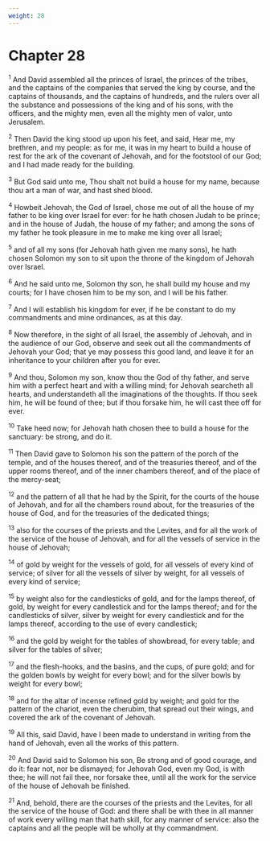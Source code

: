 ```yaml
---
weight: 28
---
```


# Chapter 28

<sup>1</sup> And David assembled all the princes of Israel, the princes of the tribes, and the captains of the companies that served the king by course, and the captains of thousands, and the captains of hundreds, and the rulers over all the substance and possessions of the king and of his sons, with the officers, and the mighty men, even all the mighty men of valor, unto Jerusalem. 

<sup>2</sup> Then David the king stood up upon his feet, and said, Hear me, my brethren, and my people: as for me, it was in my heart to build a house of rest for the ark of the covenant of Jehovah, and for the footstool of our God; and I had made ready for the building. 

<sup>3</sup> But God said unto me, Thou shalt not build a house for my name, because thou art a man of war, and hast shed blood. 

<sup>4</sup> Howbeit Jehovah, the God of Israel, chose me out of all the house of my father to be king over Israel for ever: for he hath chosen Judah to be prince; and in the house of Judah, the house of my father; and among the sons of my father he took pleasure in me to make me king over all Israel; 

<sup>5</sup> and of all my sons (for Jehovah hath given me many sons), he hath chosen Solomon my son to sit upon the throne of the kingdom of Jehovah over Israel. 

<sup>6</sup> And he said unto me, Solomon thy son, he shall build my house and my courts; for I have chosen him to be my son, and I will be his father. 

<sup>7</sup> And I will establish his kingdom for ever, if he be constant to do my commandments and mine ordinances, as at this day. 

<sup>8</sup> Now therefore, in the sight of all Israel, the assembly of Jehovah, and in the audience of our God, observe and seek out all the commandments of Jehovah your God; that ye may possess this good land, and leave it for an inheritance to your children after you for ever. 

<sup>9</sup> And thou, Solomon my son, know thou the God of thy father, and serve him with a perfect heart and with a willing mind; for Jehovah searcheth all hearts, and understandeth all the imaginations of the thoughts. If thou seek him, he will be found of thee; but if thou forsake him, he will cast thee off for ever. 

<sup>10</sup> Take heed now; for Jehovah hath chosen thee to build a house for the sanctuary: be strong, and do it. 

<sup>11</sup> Then David gave to Solomon his son the pattern of the porch of the temple, and of the houses thereof, and of the treasuries thereof, and of the upper rooms thereof, and of the inner chambers thereof, and of the place of the mercy-seat; 

<sup>12</sup> and the pattern of all that he had by the Spirit, for the courts of the house of Jehovah, and for all the chambers round about, for the treasuries of the house of God, and for the treasuries of the dedicated things; 

<sup>13</sup> also for the courses of the priests and the Levites, and for all the work of the service of the house of Jehovah, and for all the vessels of service in the house of Jehovah; 

<sup>14</sup> of gold by weight for the vessels of gold, for all vessels of every kind of service; of silver for all the vessels of silver by weight, for all vessels of every kind of service; 

<sup>15</sup> by weight also for the candlesticks of gold, and for the lamps thereof, of gold, by weight for every candlestick and for the lamps thereof; and for the candlesticks of silver, silver by weight for every candlestick and for the lamps thereof, according to the use of every candlestick; 

<sup>16</sup> and the gold by weight for the tables of showbread, for every table; and silver for the tables of silver; 

<sup>17</sup> and the flesh-hooks, and the basins, and the cups, of pure gold; and for the golden bowls by weight for every bowl; and for the silver bowls by weight for every bowl; 

<sup>18</sup> and for the altar of incense refined gold by weight; and gold for the pattern of the chariot, even the cherubim, that spread out their wings, and covered the ark of the covenant of Jehovah. 

<sup>19</sup> All this, said David, have I been made to understand in writing from the hand of Jehovah, even all the works of this pattern. 

<sup>20</sup> And David said to Solomon his son, Be strong and of good courage, and do it: fear not, nor be dismayed; for Jehovah God, even my God, is with thee; he will not fail thee, nor forsake thee, until all the work for the service of the house of Jehovah be finished. 

<sup>21</sup> And, behold, there are the courses of the priests and the Levites, for all the service of the house of God: and there shall be with thee in all manner of work every willing man that hath skill, for any manner of service: also the captains and all the people will be wholly at thy commandment. 


